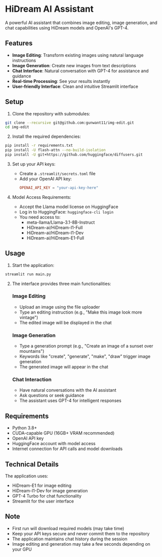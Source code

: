 # HiDream AI Assistant

A powerful AI assistant that combines image editing, image generation, and chat capabilities using HiDream models and OpenAI's GPT-4.

## Features

- **Image Editing**: Transform existing images using natural language instructions
- **Image Generation**: Create new images from text descriptions
- **Chat Interface**: Natural conversation with GPT-4 for assistance and guidance
- **Real-time Processing**: See your results instantly
- **User-friendly Interface**: Clean and intuitive Streamlit interface

## Setup

1. Clone the repository with submodules:
```bash
git clone --recursive git@github.com:gunwant11/img-edit.git
cd img-edit
```

2. Install the required dependencies:
```bash
pip install -r requirements.txt
pip install -U flash-attn --no-build-isolation
pip install -U git+https://github.com/huggingface/diffusers.git
```

3. Set up your API keys:
   - Create a `.streamlit/secrets.toml` file
   - Add your OpenAI API key:
     ```toml
     OPENAI_API_KEY = "your-api-key-here"
     ```

4. Model Access Requirements:
   - Accept the Llama model license on HuggingFace
   - Log in to HuggingFace: `huggingface-cli login`
   - You need access to:
     - meta-llama/Llama-3.1-8B-Instruct
     - HiDream-ai/HiDream-I1-Full
     - HiDream-ai/HiDream-I1-Dev
     - HiDream-ai/HiDream-E1-Full

## Usage

1. Start the application:
```bash
streamlit run main.py
```

2. The interface provides three main functionalities:

   ### Image Editing
   - Upload an image using the file uploader
   - Type an editing instruction (e.g., "Make this image look more vintage")
   - The edited image will be displayed in the chat

   ### Image Generation
   - Type a generation prompt (e.g., "Create an image of a sunset over mountains")
   - Keywords like "create", "generate", "make", "draw" trigger image generation
   - The generated image will appear in the chat

   ### Chat Interaction
   - Have natural conversations with the AI assistant
   - Ask questions or seek guidance
   - The assistant uses GPT-4 for intelligent responses

## Requirements

- Python 3.8+
- CUDA-capable GPU (16GB+ VRAM recommended)
- OpenAI API key
- HuggingFace account with model access
- Internet connection for API calls and model downloads

## Technical Details

The application uses:
- HiDream-E1 for image editing
- HiDream-I1-Dev for image generation
- GPT-4 Turbo for chat functionality
- Streamlit for the user interface

## Note

- First run will download required models (may take time)
- Keep your API keys secure and never commit them to the repository
- The application maintains chat history during the session
- Image editing and generation may take a few seconds depending on your GPU 